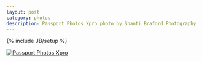 ```yaml
---
layout: post
category: photos
description: Passport Photos Xpro photo by Shanti Braford Photography
---
```

{% include JB/setup %}

<a href="/photos/choose_your_own_adventafilter/passport_photos_xpro.jpg" title="Passport Photos Xpro"><img src="/photos/choose_your_own_adventafilter/passport_photos_xpro.jpg" alt="Passport Photos Xpro" /></a>

